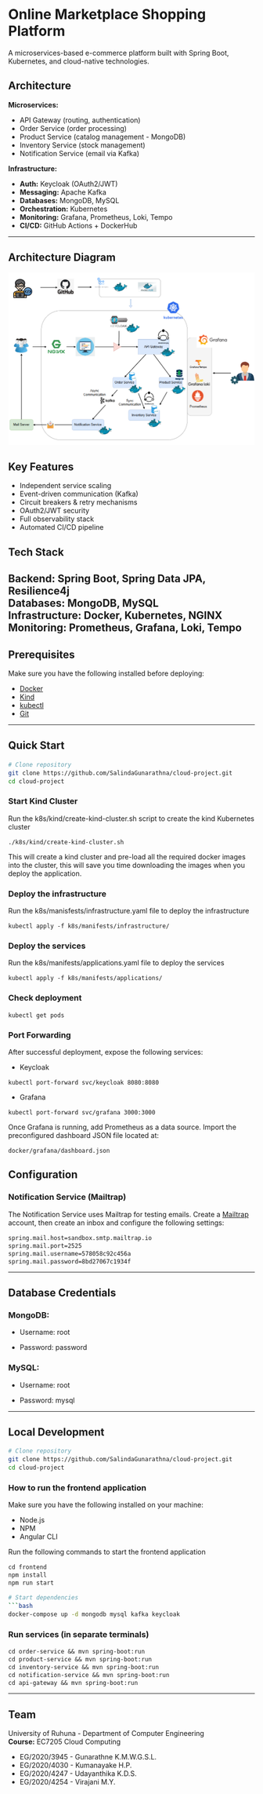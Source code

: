 # Online Marketplace Shopping Platform

A microservices-based e-commerce platform built with Spring Boot, Kubernetes, and cloud-native technologies.

## Architecture

**Microservices:**
- API Gateway (routing, authentication)
- Order Service (order processing)  
- Product Service (catalog management - MongoDB)
- Inventory Service (stock management)
- Notification Service (email via Kafka)

**Infrastructure:**
- **Auth:** Keycloak (OAuth2/JWT)
- **Messaging:** Apache Kafka
- **Databases:** MongoDB, MySQL
- **Orchestration:** Kubernetes
- **Monitoring:** Grafana, Prometheus, Loki, Tempo
- **CI/CD:** GitHub Actions + DockerHub
---
## Architecture Diagram

![Architecture Diagram](Architecture-digram.png)

## Key Features

- Independent service scaling
- Event-driven communication (Kafka)
- Circuit breakers & retry mechanisms  
- OAuth2/JWT security
- Full observability stack
- Automated CI/CD pipeline


## Tech Stack

**Backend:** Spring Boot, Spring Data JPA, Resilience4j  
**Databases:** MongoDB, MySQL  
**Infrastructure:** Docker, Kubernetes, NGINX  
**Monitoring:** Prometheus, Grafana, Loki, Tempo
---

## Prerequisites
Make sure you have the following installed before deploying:

- [Docker](https://docs.docker.com/get-docker/)
- [Kind](https://kind.sigs.k8s.io/)
- [kubectl](https://kubernetes.io/docs/tasks/tools/)
- [Git](https://git-scm.com/)

---
## Quick Start

```bash
# Clone repository
git clone https://github.com/SalindaGunarathna/cloud-project.git
cd cloud-project
```

### Start Kind Cluster
    
Run the k8s/kind/create-kind-cluster.sh script to create the kind Kubernetes cluster

```shell
./k8s/kind/create-kind-cluster.sh
```
This will create a kind cluster and pre-load all the required docker images into the cluster, this will save you time downloading the images when you deploy the application.

### Deploy the infrastructure

Run the k8s/manisfests/infrastructure.yaml file to deploy the infrastructure

```shell
kubectl apply -f k8s/manifests/infrastructure/
```

### Deploy the services

Run the k8s/manifests/applications.yaml file to deploy the services

```shell
kubectl apply -f k8s/manifests/applications/
```

### Check deployment
```
kubectl get pods
```
### Port Forwarding
After successful deployment, expose the following services:

- Keycloak
```
kubectl port-forward svc/keycloak 8080:8080
```

- Grafana
```
kubectl port-forward svc/grafana 3000:3000
```

Once Grafana is running, add Prometheus as a data source.
Import the preconfigured dashboard JSON file located at:
```
docker/grafana/dashboard.json
```

## Configuration
### Notification Service (Mailtrap)
The Notification Service uses Mailtrap for testing emails.
Create a [Mailtrap](https://mailtrap.io/)
 account, then create an inbox and configure the following settings:
```
spring.mail.host=sandbox.smtp.mailtrap.io
spring.mail.port=2525
spring.mail.username=578058c92c456a
spring.mail.password=8bd27067c1934f
```
---
## Database Credentials

### MongoDB:

- Username: root

- Password: password

### MySQL:

 - Username: root

 - Password: mysql

---

## Local Development

```bash
# Clone repository
git clone https://github.com/SalindaGunarathna/cloud-project.git
cd cloud-project
```

### How to run the frontend application

Make sure you have the following installed on your machine:

- Node.js
- NPM
- Angular CLI

Run the following commands to start the frontend application

```shell
cd frontend
npm install
npm run start
```
```bash
# Start dependencies
```bash
docker-compose up -d mongodb mysql kafka keycloak
```
### Run services (in separate terminals)
```
cd order-service && mvn spring-boot:run
cd product-service && mvn spring-boot:run
cd inventory-service && mvn spring-boot:run
cd notification-service && mvn spring-boot:run
cd api-gateway && mvn spring-boot:run
```
---



## Team

University of Ruhuna - Department of Computer Engineering  
**Course:** EC7205 Cloud Computing

- EG/2020/3945 - Gunarathne K.M.W.G.S.L.
- EG/2020/4030 - Kumanayake H.P.
- EG/2020/4247 - Udayanthika K.D.S.
- EG/2020/4254 - Virajani M.Y.
